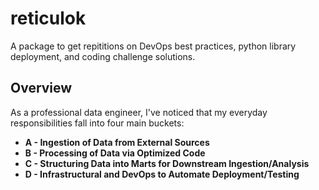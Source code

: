 # reticulok
A package to get repititions on DevOps best practices, python library deployment, and coding challenge solutions.

## Overview
As a professional data engineer, I've noticed that my everyday responsibilities fall into four main buckets:

* **A - Ingestion of Data from External Sources**
* **B - Processing of Data via Optimized Code**
* **C - Structuring Data into Marts for Downstream Ingestion/Analysis**
* **D - Infrastructural and DevOps to Automate Deployment/Testing**
